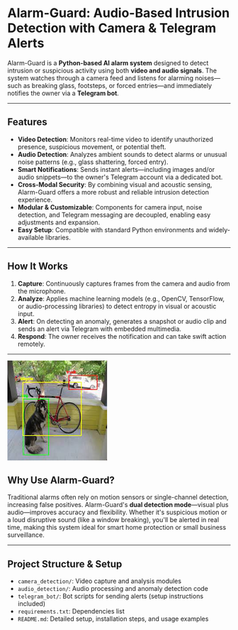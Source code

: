 # Alarm-Guard: Audio-Based Intrusion Detection with Camera & Telegram Alerts

Alarm-Guard is a **Python-based AI alarm system** designed to detect intrusion or suspicious activity using both **video and audio signals**. The system watches through a camera feed and listens for alarming noises—such as breaking glass, footsteps, or forced entries—and immediately notifies the owner via a **Telegram bot**.

---

##  Features

- **Video Detection**: Monitors real-time video to identify unauthorized presence, suspicious movement, or potential theft.  
- **Audio Detection**: Analyzes ambient sounds to detect alarms or unusual noise patterns (e.g., glass shattering, forced entry).  
- **Smart Notifications**: Sends instant alerts—including images and/or audio snippets—to the owner's Telegram account via a dedicated bot.  
- **Cross-Modal Security**: By combining visual and acoustic sensing, Alarm-Guard offers a more robust and reliable intrusion detection experience.  
- **Modular & Customizable**: Components for camera input, noise detection, and Telegram messaging are decoupled, enabling easy adjustments and expansion.  
- **Easy Setup**: Compatible with standard Python environments and widely-available libraries.

---

##  How It Works

1. **Capture**: Continuously captures frames from the camera and audio from the microphone.  
2. **Analyze**: Applies machine learning models (e.g., OpenCV, TensorFlow, or audio-processing libraries) to detect entropy in visual or acoustic input.  
3. **Alert**: On detecting an anomaly, generates a snapshot or audio clip and sends an alert via Telegram with embedded multimedia.  
4. **Respond**: The owner receives the notification and can take swift action remotely.

---
![Project Screenshot](/images.jpg)

##  Why Use Alarm-Guard?

Traditional alarms often rely on motion sensors or single-channel detection, increasing false positives. Alarm-Guard's **dual detection mode**—visual plus audio—improves accuracy and flexibility. Whether it's suspicious motion or a loud disruptive sound (like a window breaking), you'll be alerted in real time, making this system ideal for smart home protection or small business surveillance.

---

##  Project Structure & Setup

- `camera_detection/`: Video capture and analysis modules  
- `audio_detection/`: Audio processing and anomaly detection code  
- `telegram_bot/`: Bot scripts for sending alerts (setup instructions included)  
- `requirements.txt`: Dependencies list  
- `README.md`: Detailed setup, installation steps, and usage examples

